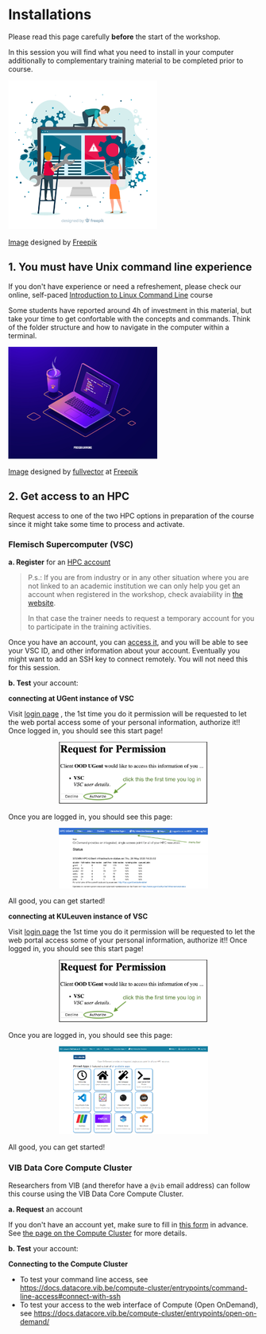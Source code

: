 <!--

author:   Bruna Piereck
email:    trainingandconferences@vib.be
version:  1.0.0
language: en
narrator: UK English Female

icon:     https://vib.be/sites/vib.sites.vib.be/files/logo_VIB_noTagline.svg

comment:  This document shall provide an entire compendium and course on the
          development of Open-courSes with [LiaScript](https://LiaScript.github.io).
          As the language and the systems grows, also this document will be updated.
          Feel free to fork or copy it, translations are very welcome...

script:   https://cdn.jsdelivr.net/chartist.js/latest/chartist.min.js
          https://felixhao28.github.io/JSCPP/dist/JSCPP.es5.min.js

link:     https://cdn.jsdelivr.net/chartist.js/latest/chartist.min.css
link:     https://cdnjs.cloudflare.com/ajax/libs/animate.css/4.1.1/animate.min.css
link:     https://raw.githubusercontent.com/vibbits/material-liascript/master/img/org.css
link:     https://cdnjs.cloudflare.com/ajax/libs/font-awesome/5.11.2/css/all.min.css
link:     https://fonts.googleapis.com/css2?family=Saira+Condensed:wght@300&display=swap
link:     https://fonts.googleapis.com/css2?family=Open+Sans&display=swap
link:     https://raw.githubusercontent.com/vibbits/material-liascript/master/vib-styles.css

tutor: TCP
edition: 1st 

-->

# Installations

Please read this page carefully **before** the start of the workshop.

In this session you will find what you need to install in your computer additionally to complementary training material to be completed prior to course.

<img src="../images/website-setup-concept-landing-page/3012965.jpg" alt="set up" width="300"/>

[Image](https://www.freepik.com/free-vector/website-setup-concept-landing-page_5823714.htm#fromView=search&page=1&position=3&uuid=8e36a5ee-39d5-4073-bfcc-47f4c8a009c0&query=intallation+computer) designed by [Freepik](https://www.freepik.com/)

## 1. You must have Unix command line experience

If you don't have experience or need a refreshement, please check our online, self-paced [Introduction to Linux Command Line](https://elearning.vib.be/courses/linux/) course

Some students have reported around 4h of investment in this material, but take your time to get confortable with the concepts and commands. Think of the folder structure and how to navigate in the computer within a terminal.

<img src="../images/laptop-with-program-code-isometric-icon-software-development-programming-applications-dark-neon/971.jpg" alt="programming" width="300"/>

[Image](https://www.freepik.com/free-vector/laptop-with-program-code-isometric-icon-software-development-programming-applications-dark-neon_4102879.htm#fromView=search&page=1&position=0&uuid=d5d9c586-a6c9-4476-97a9-ff0ca4dc781d&query=linux) designed by [fullvector](https://www.freepik.com/author/fullvector) at [Freepik](https://www.freepik.com/)

## 2. Get access to an HPC

Request access to one of the two HPC options in preparation of the course since it might take some time to process and activate. 

### Flemisch Supercomputer (VSC)

**a. Register** for an [HPC account](https://docs.vscentrum.be/access/vsc_account.html) 

>
> P.s.: If you are from industry or in any other situation where you are not linked to an academic institution we can only help you get an account when registered in the workshop, check avaiability in [the website](https://www.vibtrainingandconferences.be/#/).
>
> In that case the trainer needs to request a temporary account for you to participate in the training activities.
>

Once you have an account, you can [access it](https://account.vscentrum.be/), and you will be able to see your VSC ID, and other information about your account. Eventually you might want to add an SSH key to connect remotely. You will not need this for this session.

**b. Test** your account:

**connecting at UGent instance of VSC**

Visit [login page](https://login.hpc.ugent.be) , the 1st time you do it permission will be requested to let the web portal access some of your personal information, authorize it!!  Once logged in, you should see this start page!

<center><img src="../images/permission_VSC.png" width="300"/></center>

Once you are logged in, you should see this page:

<center><img src="../images/login_ugentvsc.png" width="300"/></center>

All good, you can get started!

**connecting at KULeuven instance of VSC**

Visit [login page](https://auth.vscentrum.be/auth/login)  the 1st time you do it permission will be requested to let the web portal access some of your personal information, authorize it!!  Once logged in, you should see this start page!

<center><img src="../images/permission_VSC.png" width="300"/></center>

Once you are logged in, you should see this page:

<center><img src="../images/KULeuven_ondemand.png" width="300"/></center>

All good, you can get started!

### VIB Data Core Compute Cluster

Researchers from VIB (and therefor have a `@vib` email address) can follow this course using the VIB Data Core Compute Cluster. 

**a. Request** an account 

If you don't have an account yet, make sure to fill in [this form](https://connect.vib.be/services/command-line-analysis) in advance. See [the page on the Compute Cluster](/chapters/vib_compute) for more details.

**b. Test** your account:

**Connecting to the Compute Cluster**

- To test your command line access, see https://docs.datacore.vib.be/compute-cluster/entrypoints/command-line-access#connect-with-ssh
- To test your access to the web interface of Compute (Open OnDemand), see https://docs.datacore.vib.be/compute-cluster/entrypoints/open-on-demand/
